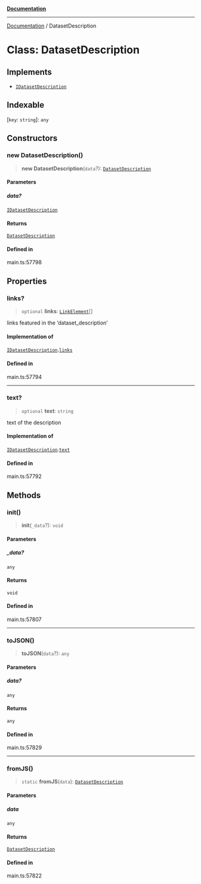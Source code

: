 [**Documentation**](../README.md)

***

[Documentation](../README.md) / DatasetDescription

# Class: DatasetDescription

## Implements

- [`IDatasetDescription`](../interfaces/IDatasetDescription.md)

## Indexable

 \[`key`: `string`\]: `any`

## Constructors

### new DatasetDescription()

> **new DatasetDescription**(`data`?): [`DatasetDescription`](DatasetDescription.md)

#### Parameters

##### data?

[`IDatasetDescription`](../interfaces/IDatasetDescription.md)

#### Returns

[`DatasetDescription`](DatasetDescription.md)

#### Defined in

main.ts:57798

## Properties

### links?

> `optional` **links**: [`LinkElement`](LinkElement.md)[]

links featured in the ‘dataset_description’

#### Implementation of

[`IDatasetDescription`](../interfaces/IDatasetDescription.md).[`links`](../interfaces/IDatasetDescription.md#links)

#### Defined in

main.ts:57794

***

### text?

> `optional` **text**: `string`

text of the description

#### Implementation of

[`IDatasetDescription`](../interfaces/IDatasetDescription.md).[`text`](../interfaces/IDatasetDescription.md#text)

#### Defined in

main.ts:57792

## Methods

### init()

> **init**(`_data`?): `void`

#### Parameters

##### \_data?

`any`

#### Returns

`void`

#### Defined in

main.ts:57807

***

### toJSON()

> **toJSON**(`data`?): `any`

#### Parameters

##### data?

`any`

#### Returns

`any`

#### Defined in

main.ts:57829

***

### fromJS()

> `static` **fromJS**(`data`): [`DatasetDescription`](DatasetDescription.md)

#### Parameters

##### data

`any`

#### Returns

[`DatasetDescription`](DatasetDescription.md)

#### Defined in

main.ts:57822
